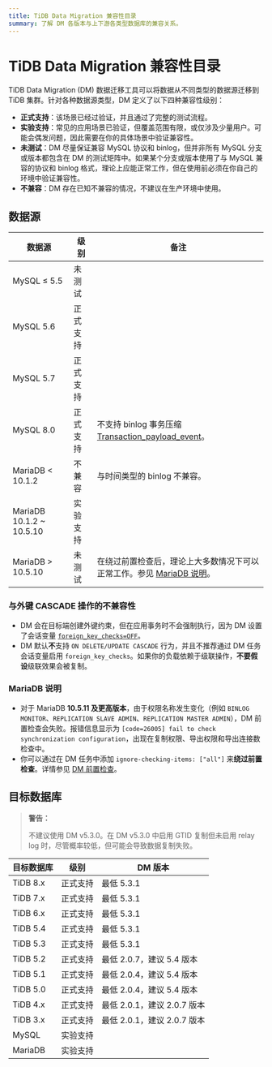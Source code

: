 ```yaml
---
title: TiDB Data Migration 兼容性目录
summary: 了解 DM 各版本与上下游各类型数据库的兼容关系。
---
```


# TiDB Data Migration 兼容性目录

TiDB Data Migration (DM) 数据迁移工具可以将数据从不同类型的数据源迁移到 TiDB 集群。针对各种数据源类型，DM 定义了以下四种兼容性级别：

- **正式支持**：该场景已经过验证，并且通过了完整的测试流程。
- **实验支持**：常见的应用场景已验证，但覆盖范围有限，或仅涉及少量用户。可能会偶发问题，因此需要在你的具体场景中验证兼容性。
- **未测试**：DM 尽量保证兼容 MySQL 协议和 binlog，但并非所有 MySQL 分支或版本都包含在 DM 的测试矩阵中。如果某个分支或版本使用了与 MySQL 兼容的协议和 binlog 格式，理论上应能正常工作，但在使用前必须在你自己的环境中验证兼容性。
- **不兼容**：DM 存在已知不兼容的情况，不建议在生产环境中使用。

## 数据源

| 数据源 |级别 | 备注 |
| - | - | - |
| MySQL ≤ 5.5 | 未测试 |
| MySQL 5.6 | 正式支持 | |
| MySQL 5.7 | 正式支持 | |
| MySQL 8.0 | 正式支持 | 不支持 binlog 事务压缩 [Transaction_payload_event](https://dev.mysql.com/doc/refman/8.0/en/binary-log-transaction-compression.html)。 |
| MariaDB < 10.1.2 | 不兼容 | 与时间类型的 binlog 不兼容。 |
| MariaDB 10.1.2 ~ 10.5.10 | 实验支持 | |
| MariaDB > 10.5.10 | 未测试 | 在绕过前置检查后，理论上大多数情况下可以正常工作。参见 [MariaDB 说明](#mariadb-说明)。 |

### 与外键 CASCADE 操作的不兼容性

- DM 会在目标端创建外键约束，但在应用事务时不会强制执行，因为 DM 设置了会话变量 [`foreign_key_checks=OFF`](/system-variables.md#foreign_key_checks)。
- DM 默认**不**支持 `ON DELETE/UPDATE CASCADE` 行为，并且不推荐通过 DM 任务会话变量启用 `foreign_key_checks`。如果你的负载依赖于级联操作，**不要假设**级联效果会被复制。

### MariaDB 说明

- 对于 MariaDB **10.5.11 及更高版本**，由于权限名称发生变化（例如 `BINLOG MONITOR`、`REPLICATION SLAVE ADMIN`、`REPLICATION MASTER ADMIN`），DM 前置检查会失败。报错信息显示为 `[code=26005] fail to check synchronization configuration`，出现在复制权限、导出权限和导出连接数检查中。
- 你可以通过在 DM 任务中添加 `ignore-checking-items: ["all"]` 来**绕过前置检查**。详情参见 [DM 前置检查](/dm/dm-precheck.md)。

## 目标数据库

> **警告：**
>
> 不建议使用 DM v5.3.0。在 DM v5.3.0 中启用 GTID 复制但未启用 relay log 时，尽管概率较低，但可能会导致数据复制失败。

| 目标数据库 | 级别 | DM 版本 |
| - | - | - |
| TiDB 8.x | 正式支持 | 最低 5.3.1 |
| TiDB 7.x | 正式支持 | 最低 5.3.1 |
| TiDB 6.x | 正式支持 | 最低 5.3.1 |
| TiDB 5.4 | 正式支持 | 最低 5.3.1 |
| TiDB 5.3 | 正式支持 | 最低 5.3.1 |
| TiDB 5.2 | 正式支持 | 最低 2.0.7，建议 5.4 版本 |
| TiDB 5.1 | 正式支持 | 最低 2.0.4，建议 5.4 版本 |
| TiDB 5.0 | 正式支持 | 最低 2.0.4，建议 5.4 版本 |
| TiDB 4.x | 正式支持 | 最低 2.0.1，建议 2.0.7 版本 |
| TiDB 3.x | 正式支持 | 最低 2.0.1，建议 2.0.7 版本 |
| MySQL | 实验支持 | |
| MariaDB | 实验支持 | |

